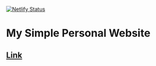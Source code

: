 [![Netlify Status](https://api.netlify.com/api/v1/badges/d2593473-64ad-496a-8a36-14f278ed221c/deploy-status)](https://app.netlify.com/sites/tushgaurav/deploys)
# My Simple Personal Website

## [Link](https:www.tushgaurav.in/)
